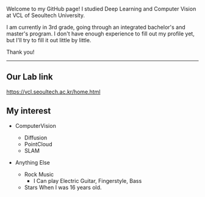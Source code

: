 
Welcome to my GitHub page!
I studied Deep Learning and Computer Vision at VCL of Seoultech University. 



I am currently in 3rd grade, going through an integrated bachelor's and master's program. 
I don't have enough experience to fill out my profile yet, but I'll try to fill it out little by little.

Thank you!
***

## Our Lab link
https://vcl.seoultech.ac.kr/home.html

## My interest

* ComputerVision
    * Diffusion
    * PointCloud
    * SLAM

* Anything Else
    * Rock Music
        * I Can play Electric Guitar, Fingerstyle, Bass
    * Stars
        When I was 16 years old.
      
